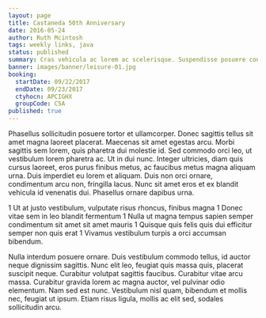 ```yaml
---
layout: page
title: Castaneda 50th Anniversary
date: 2016-05-24
author: Ruth Mcintosh
tags: weekly links, java
status: published
summary: Cras vehicula ac lorem ac scelerisque. Suspendisse posuere condimentum faucibus.
banner: images/banner/leisure-01.jpg
booking:
  startDate: 09/22/2017
  endDate: 09/23/2017
  ctyhocn: APCIGHX
  groupCode: C5A
published: true
---
```

Phasellus sollicitudin posuere tortor et ullamcorper. Donec sagittis tellus sit amet magna laoreet placerat. Maecenas sit amet egestas arcu. Morbi sagittis sem lorem, quis pharetra dui molestie id. Sed commodo orci leo, ut vestibulum lorem pharetra ac. Ut in dui nunc. Integer ultricies, diam quis cursus laoreet, eros purus finibus metus, ac faucibus metus magna aliquam urna. Duis imperdiet eu lorem et aliquam. Duis non orci ornare, condimentum arcu non, fringilla lacus. Nunc sit amet eros et ex blandit vehicula id venenatis dui. Phasellus ornare dapibus urna.

1 Ut at justo vestibulum, vulputate risus rhoncus, finibus magna
1 Donec vitae sem in leo blandit fermentum
1 Nulla ut magna tempus sapien semper condimentum sit amet sit amet mauris
1 Quisque quis felis quis dui efficitur semper non quis erat
1 Vivamus vestibulum turpis a orci accumsan bibendum.

Nulla interdum posuere ornare. Duis vestibulum commodo tellus, id auctor neque dignissim sagittis. Nunc elit leo, feugiat quis massa quis, placerat suscipit neque. Curabitur volutpat sagittis faucibus. Curabitur vitae arcu massa. Curabitur gravida lorem ac magna auctor, vel pulvinar odio elementum. Nam sed est nunc. Vestibulum nisl quam, bibendum et mollis nec, feugiat ut ipsum. Etiam risus ligula, mollis ac elit sed, sodales sollicitudin arcu.
